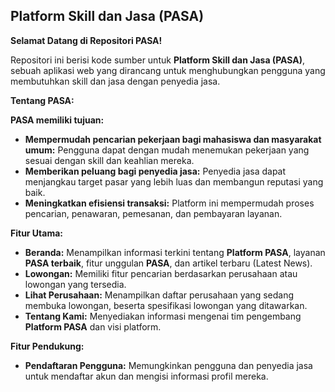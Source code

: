 ## Platform Skill dan Jasa (PASA)

**Selamat Datang di Repositori PASA!**

Repositori ini berisi kode sumber untuk **Platform Skill dan Jasa (PASA)**, sebuah aplikasi web yang dirancang untuk menghubungkan pengguna yang membutuhkan skill dan jasa dengan penyedia jasa.

**Tentang PASA:**

**PASA memiliki tujuan:**

* **Mempermudah pencarian pekerjaan bagi mahasiswa dan masyarakat umum:** Pengguna dapat dengan mudah menemukan pekerjaan yang sesuai dengan skill dan keahlian mereka.
* **Memberikan peluang bagi penyedia jasa:** Penyedia jasa dapat menjangkau target pasar yang lebih luas dan membangun reputasi yang baik.
* **Meningkatkan efisiensi transaksi:** Platform ini mempermudah proses pencarian, penawaran, pemesanan, dan pembayaran layanan.

**Fitur Utama:**

* **Beranda:** Menampilkan informasi terkini tentang **Platform PASA**, layanan **PASA terbaik**, fitur unggulan **PASA**, dan artikel terbaru (Latest News).
* **Lowongan:** Memiliki fitur pencarian berdasarkan perusahaan atau lowongan yang tersedia.
* **Lihat Perusahaan:** Menampilkan daftar perusahaan yang sedang membuka lowongan, beserta spesifikasi lowongan yang ditawarkan.
* **Tentang Kami:** Menyediakan informasi mengenai tim pengembang **Platform PASA** dan visi platform.

**Fitur Pendukung:**

* **Pendaftaran Pengguna:** Memungkinkan pengguna dan penyedia jasa untuk mendaftar akun dan mengisi informasi profil mereka.

